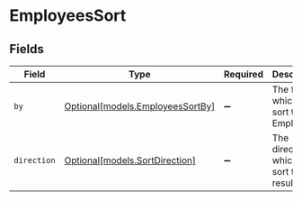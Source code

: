 # EmployeesSort


## Fields

| Field                                                            | Type                                                             | Required                                                         | Description                                                      | Example                                                          |
| ---------------------------------------------------------------- | ---------------------------------------------------------------- | ---------------------------------------------------------------- | ---------------------------------------------------------------- | ---------------------------------------------------------------- |
| `by`                                                             | [Optional[models.EmployeesSortBy]](../models/employeessortby.md) | :heavy_minus_sign:                                               | The field on which to sort the Employees                         | created_at                                                       |
| `direction`                                                      | [Optional[models.SortDirection]](../models/sortdirection.md)     | :heavy_minus_sign:                                               | The direction in which to sort the results                       |                                                                  |